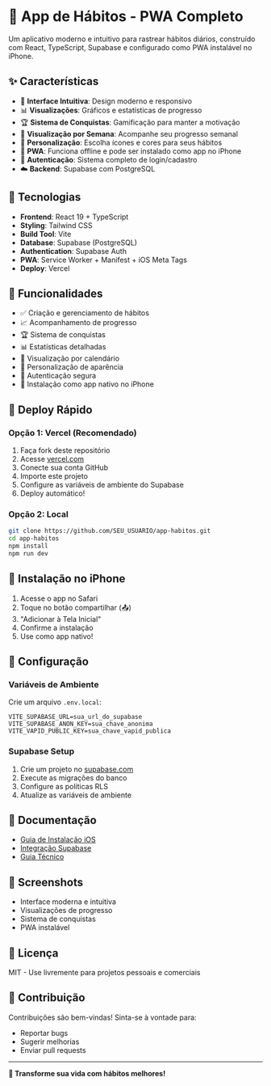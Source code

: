# 📱 App de Hábitos - PWA Completo

Um aplicativo moderno e intuitivo para rastrear hábitos diários, construído com React, TypeScript, Supabase e configurado como PWA instalável no iPhone.

## ✨ Características

- 🎯 **Interface Intuitiva**: Design moderno e responsivo
- 📊 **Visualizações**: Gráficos e estatísticas de progresso
- 🏆 **Sistema de Conquistas**: Gamificação para manter a motivação
- 📅 **Visualização por Semana**: Acompanhe seu progresso semanal
- 🎨 **Personalização**: Escolha ícones e cores para seus hábitos
- 📱 **PWA**: Funciona offline e pode ser instalado como app no iPhone
- 🔐 **Autenticação**: Sistema completo de login/cadastro
- ☁️ **Backend**: Supabase com PostgreSQL

## 🚀 Tecnologias

- **Frontend**: React 19 + TypeScript
- **Styling**: Tailwind CSS
- **Build Tool**: Vite
- **Database**: Supabase (PostgreSQL)
- **Authentication**: Supabase Auth
- **PWA**: Service Worker + Manifest + iOS Meta Tags
- **Deploy**: Vercel

## 🎯 Funcionalidades

- ✅ Criação e gerenciamento de hábitos
- 📈 Acompanhamento de progresso
- 🏆 Sistema de conquistas
- 📊 Estatísticas detalhadas
- 📅 Visualização por calendário
- 🎨 Personalização de aparência
- 🔐 Autenticação segura
- 📱 Instalação como app nativo no iPhone

## 🚀 Deploy Rápido

### Opção 1: Vercel (Recomendado)
1. Faça fork deste repositório
2. Acesse [vercel.com](https://vercel.com)
3. Conecte sua conta GitHub
4. Importe este projeto
5. Configure as variáveis de ambiente do Supabase
6. Deploy automático!

### Opção 2: Local
```bash
git clone https://github.com/SEU_USUARIO/app-habitos.git
cd app-habitos
npm install
npm run dev
```

## 📱 Instalação no iPhone

1. Acesse o app no Safari
2. Toque no botão compartilhar (📤)
3. "Adicionar à Tela Inicial"
4. Confirme a instalação
5. Use como app nativo!

## 🔧 Configuração

### Variáveis de Ambiente
Crie um arquivo `.env.local`:
```env
VITE_SUPABASE_URL=sua_url_do_supabase
VITE_SUPABASE_ANON_KEY=sua_chave_anonima
VITE_VAPID_PUBLIC_KEY=sua_chave_vapid_publica
```

### Supabase Setup
1. Crie um projeto no [supabase.com](https://supabase.com)
2. Execute as migrações do banco
3. Configure as políticas RLS
4. Atualize as variáveis de ambiente

## 📖 Documentação

- [Guia de Instalação iOS](GUIA_INSTALACAO_iOS.md)
- [Integração Supabase](documentation/INTEGRACAO_SUPABASE.md)
- [Guia Técnico](documentation/GUIA_TECNICO.md)

## 🎨 Screenshots

- Interface moderna e intuitiva
- Visualizações de progresso
- Sistema de conquistas
- PWA instalável

## 📄 Licença

MIT - Use livremente para projetos pessoais e comerciais

## 🤝 Contribuição

Contribuições são bem-vindas! Sinta-se à vontade para:
- Reportar bugs
- Sugerir melhorias
- Enviar pull requests

---

**🎉 Transforme sua vida com hábitos melhores!**